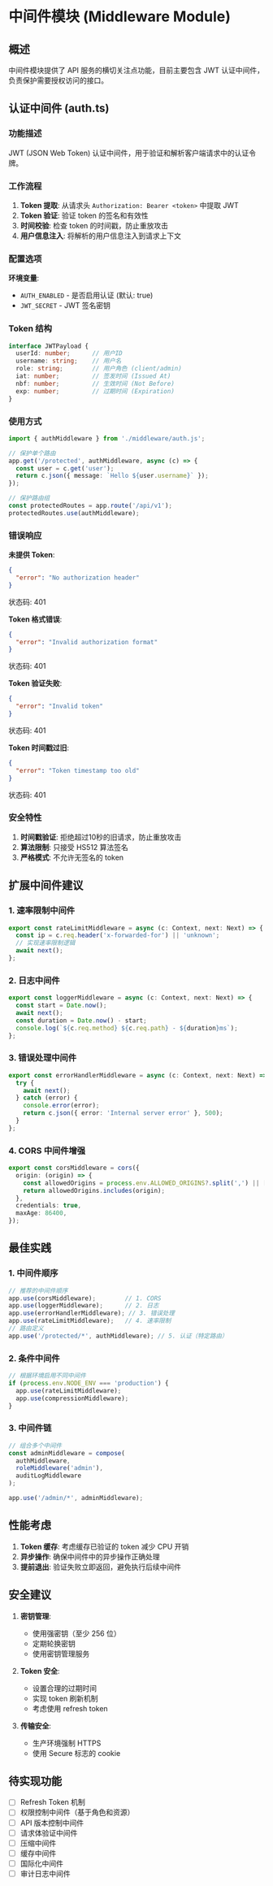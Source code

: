 # 中间件模块 (Middleware Module)

## 概述

中间件模块提供了 API 服务的横切关注点功能，目前主要包含 JWT 认证中间件，负责保护需要授权访问的接口。

## 认证中间件 (auth.ts)

### 功能描述

JWT (JSON Web Token) 认证中间件，用于验证和解析客户端请求中的认证令牌。

### 工作流程

1. **Token 提取**: 从请求头 `Authorization: Bearer <token>` 中提取 JWT
2. **Token 验证**: 验证 token 的签名和有效性
3. **时间校验**: 检查 token 的时间戳，防止重放攻击
4. **用户信息注入**: 将解析的用户信息注入到请求上下文

### 配置选项

**环境变量**:
- `AUTH_ENABLED` - 是否启用认证 (默认: true)
- `JWT_SECRET` - JWT 签名密钥

### Token 结构

```typescript
interface JWTPayload {
  userId: number;      // 用户ID
  username: string;    // 用户名
  role: string;        // 用户角色 (client/admin)
  iat: number;         // 签发时间 (Issued At)
  nbf: number;         // 生效时间 (Not Before) 
  exp: number;         // 过期时间 (Expiration)
}
```

### 使用方式

```typescript
import { authMiddleware } from './middleware/auth.js';

// 保护单个路由
app.get('/protected', authMiddleware, async (c) => {
  const user = c.get('user');
  return c.json({ message: `Hello ${user.username}` });
});

// 保护路由组
const protectedRoutes = app.route('/api/v1');
protectedRoutes.use(authMiddleware);
```

### 错误响应

**未提供 Token**:
```json
{
  "error": "No authorization header"
}
```
状态码: 401

**Token 格式错误**:
```json
{
  "error": "Invalid authorization format"
}
```
状态码: 401

**Token 验证失败**:
```json
{
  "error": "Invalid token"
}
```
状态码: 401

**Token 时间戳过旧**:
```json
{
  "error": "Token timestamp too old"
}
```
状态码: 401

### 安全特性

1. **时间戳验证**: 拒绝超过10秒的旧请求，防止重放攻击
2. **算法限制**: 只接受 HS512 算法签名
3. **严格模式**: 不允许无签名的 token

## 扩展中间件建议

### 1. 速率限制中间件

```typescript
export const rateLimitMiddleware = async (c: Context, next: Next) => {
  const ip = c.req.header('x-forwarded-for') || 'unknown';
  // 实现速率限制逻辑
  await next();
};
```

### 2. 日志中间件

```typescript
export const loggerMiddleware = async (c: Context, next: Next) => {
  const start = Date.now();
  await next();
  const duration = Date.now() - start;
  console.log(`${c.req.method} ${c.req.path} - ${duration}ms`);
};
```

### 3. 错误处理中间件

```typescript
export const errorHandlerMiddleware = async (c: Context, next: Next) => {
  try {
    await next();
  } catch (error) {
    console.error(error);
    return c.json({ error: 'Internal server error' }, 500);
  }
};
```

### 4. CORS 中间件增强

```typescript
export const corsMiddleware = cors({
  origin: (origin) => {
    const allowedOrigins = process.env.ALLOWED_ORIGINS?.split(',') || [];
    return allowedOrigins.includes(origin);
  },
  credentials: true,
  maxAge: 86400,
});
```

## 最佳实践

### 1. 中间件顺序

```typescript
// 推荐的中间件顺序
app.use(corsMiddleware);        // 1. CORS
app.use(loggerMiddleware);      // 2. 日志
app.use(errorHandlerMiddleware); // 3. 错误处理
app.use(rateLimitMiddleware);   // 4. 速率限制
// 路由定义
app.use('/protected/*', authMiddleware); // 5. 认证（特定路由）
```

### 2. 条件中间件

```typescript
// 根据环境启用不同中间件
if (process.env.NODE_ENV === 'production') {
  app.use(rateLimitMiddleware);
  app.use(compressionMiddleware);
}
```

### 3. 中间件链

```typescript
// 组合多个中间件
const adminMiddleware = compose(
  authMiddleware,
  roleMiddleware('admin'),
  auditLogMiddleware
);

app.use('/admin/*', adminMiddleware);
```

## 性能考虑

1. **Token 缓存**: 考虑缓存已验证的 token 减少 CPU 开销
2. **异步操作**: 确保中间件中的异步操作正确处理
3. **提前退出**: 验证失败立即返回，避免执行后续中间件

## 安全建议

1. **密钥管理**: 
   - 使用强密钥（至少 256 位）
   - 定期轮换密钥
   - 使用密钥管理服务

2. **Token 安全**:
   - 设置合理的过期时间
   - 实现 token 刷新机制
   - 考虑使用 refresh token

3. **传输安全**:
   - 生产环境强制 HTTPS
   - 使用 Secure 标志的 cookie

## 待实现功能

- [ ] Refresh Token 机制
- [ ] 权限控制中间件（基于角色和资源）
- [ ] API 版本控制中间件
- [ ] 请求体验证中间件
- [ ] 压缩中间件
- [ ] 缓存中间件
- [ ] 国际化中间件
- [ ] 审计日志中间件